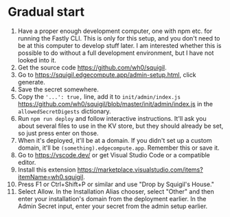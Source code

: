 # Gradual start

1. Have a proper enough development computer, one with npm etc. for running the Fastly CLI. This is only for this setup, and you don't need to be at this computer to develop stuff later. I am interested whether this is possible to do without a full development environment, but I have not looked into it.
2. Get the source code https://github.com/wh0/squigil.
3. Go to https://squigil.edgecompute.app/admin-setup.html, click generate.
4. Save the secret somewhere.
5. Copy the `'...': true,` line, add it to `init/admin/index.js` https://github.com/wh0/squigil/blob/master/init/admin/index.js in the `allowedSecretDigests` dictionary.
6. Run `npm run deploy` and follow interactive instructions. It'll ask you about several files to use in the KV store, but they should already be set, so just press enter on those.
7. When it's deployed, it'll be at a domain. If you didn't set up a custom domain, it'll be `(something).edgecompute.app`. Remember this or save it.
8. Go to https://vscode.dev/ or get Visual Studio Code or a compatible editor.
9. Install this extension https://marketplace.visualstudio.com/items?itemName=wh0.squigil.
10. Press F1 or Ctrl+Shift+P or similar and use "Drop by Squigil's House."
11. Select Allow. In the Installation Alias chooser, select "Other" and then enter your installation's domain from the deployment earlier. In the Admin Secret input, enter your secret from the admin setup earlier.
